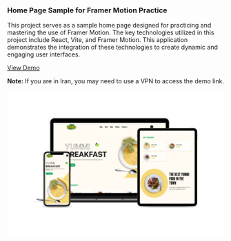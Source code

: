 ### Home Page Sample for Framer Motion Practice

This project serves as a sample home page designed for practicing and mastering the use of Framer Motion. The key technologies utilized in this project include React, Vite, and Framer Motion. This application demonstrates the integration of these technologies to create dynamic and engaging user interfaces.

[View Demo](https://foodies-fastfood.netlify.app/)

**Note:** If you are in Iran, you may need to use a VPN to access the demo link.

![demo](https://github.com/parvin-noori/foodies/blob/main/src/assets/imgs/screenshot/smartmockups_foodies.jpg)

